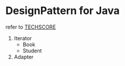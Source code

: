 # DesignPattern for Java<br>
refer to [TECHSCORE](https://www.techscore.com/tech/DesignPattern/index.html/)

1. Iterator
	- Book
	- Student
2. Adapter
